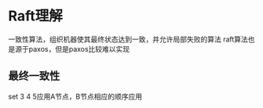 # Raft理解
一致性算法，组织机器使其最终状态达到一致，并允许局部失败的算法
raft算法也是源于paxos，但是paxos比较难以实现

## 最终一致性
set 3 4 5应用A节点，B节点相应的顺序应用